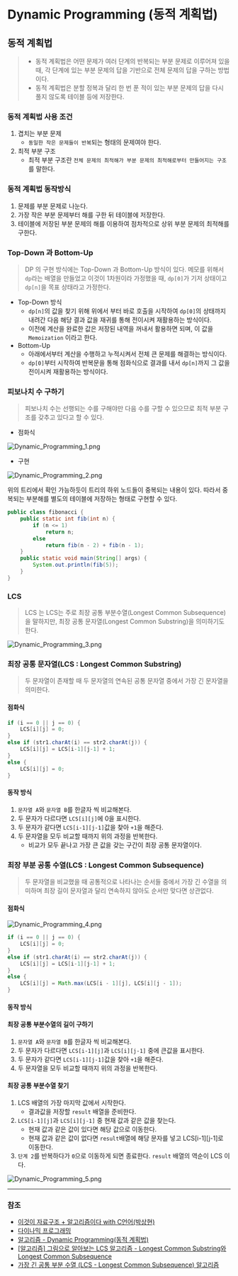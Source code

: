 # Dynamic Programming (동적 계획법)

## 동적 계획법
> * 동적 계획법은 어떤 문제가 여러 단계의 반복되는 부분 문제로 이루어져 있을 때, 각 단계에 있는 부분 문제의 답을 기반으로 전체 문제의 답을 구하는 방법이다.
> * 동적 계획법은 분할 정복과 달리 한 번 푼 적이 있는 부분 문제의 답을 다시 풀지 않도록 테이블 등에 저장한다.

### 동적 계획법 사용 조건
1. 겹치는 부분 문제
   * `동일한 작은 문제들이 반복`되는 형태의 문제여야 한다.
2. 최적 부분 구조
   * 최적 부분 구조란 `전체 문제의 최적해가 부분 문제의 최적해로부터 만들어지는 구조`를 말한다.

### 동적 계획법 동작방식
1. 문제를 부분 문제로 나눈다.
2. 가장 작은 부분 문제부터 해를 구한 뒤 테이블에 저장한다.
3. 테이블에 저장된 부분 문제의 해를 이용하여 점차적으로 상위 부분 문제의 최적해를 구한다.

### Top-Down 과 Bottom-Up
> DP 의 구현 방식에는 Top-Down 과 Bottom-Up 방식이 있다.
> 메모를 위해서 `dp`라는 배열을 만들었고 이것이 1차원이라 가정했을 때, `dp[0]`가 기저 상태이고 `dp[n]`을 목표 상태라고 가정한다.

* Top-Down 방식
   * `dp[n]`의 값을 찾기 위해 위에서 부터 바로 호출을 시작하여 `dp[0]`의 상태까지 내려간 다음 해당 결과 값을 재귀를 통해 전이시켜 재활용하는 방식이다.
   * 이전에 계산을 완료한 값은 저장된 내역을 꺼내서 활용하면 되며, 이 값을 `Memoization` 이라고 한다.
* Bottom-Up
   * 아래에서부터 계산을 수행하고 누적시켜서 전체 큰 문제를 해결하는 방식이다.
   * `dp[0]`부터 시작하여 반복문을 통해 점화식으로 결과를 내서 `dp[n]`까지 그 값을 전이시켜 재활용하는 방식이다.

### 피보나치 수 구하기
> 피보나치 수는 선행되는 수를 구해야만 다음 수를 구할 수 있으므로 최적 부분 구조를 갖추고 있다고 할 수 있다.

* 점화식

![Dynamic_Programming_1.png](image%2FDynamic_Programming%2FDynamic_Programming_1.png)

* 구현

![Dynamic_Programming_2.png](image%2FDynamic_Programming%2FDynamic_Programming_2.png)

위의 트리에서 확인 가능하듯이 트리의 하위 노드들이 중복되는 내용이 있다. 따라서 중복되는 부분해를 별도의 테이블에 저장하는 형태로 구현할 수 있다.

```java
public class fibonacci {
    public static int fib(int n) {
        if (n <= 1)
            return n;
        else
            return fib(n - 2) + fib(n - 1);
    }
    public static void main(String[] args) {
        System.out.println(fib(5));
    }
}
```
### LCS
> LCS 는 LCS는 주로 최장 공통 부분수열(Longest Common Subsequence)을 말하지만, 최장 공통 문자열(Longest Common Substring)을 의미하기도 한다.

![Dynamic_Programming_3.png](image%2FDynamic_Programming%2FDynamic_Programming_3.png)

### 최장 공통 문자열(LCS : Longest Common Substring)
> 두 문자열이 존재할 때 두 문자열의 연속된 공통 문자열 중에서 가장 긴 문자열을 의미한다.

#### 점화식
```java
if (i == 0 || j == 0) {
    LCS[i][j] = 0;
}
else if (str1.charAt(i) == str2.charAt(j)) {
    LCS[i][j] = LCS[i-1][j-1] + 1;
}
else {
    LCS[i][j] = 0;
}
```
#### 동작 방식
1. `문자열 A`와 `문자열 B`를 한글자 씩 비교해본다.
2. 두 문자가 다르다면 `LCS[i][j]`에 0을 표시한다.
3. 두 문자가 같다면 `LCS[i-1][j-1]`값을 찾아 `+1`을 해준다.
4. 두 문자열을 모두 비교할 때까지 위의 과정을 반복한다.
   * 비교가 모두 끝나고 가장 큰 값을 갖는 구간이 최장 공통 문자열이다.

    
### 최장 부분 공통 수열(LCS : Longest Common Subsequence)
> 두 문자열을 비교했을 때 공통적으로 나타나는 순서들 중에서 가장 긴 수열을 의미하며 최장 길이 문자열과 달리 연속하지 않아도 순서만 맞다면 상관없다.

#### 점화식

![Dynamic_Programming_4.png](image%2FDynamic_Programming%2FDynamic_Programming_4.png)

```java
if (i == 0 || j == 0) {
    LCS[i][j] = 0;
}
else if (str1.charAt(i) == str2.charAt(j)) {
    LCS[i][j] = LCS[i-1][j-1] + 1;
} 
else {
    LCS[i][j] = Math.max(LCS[i - 1][j], LCS[i][j - 1]);
}
```

#### 동작 방식
#### 최장 공통 부분수열의 길이 구하기
1. `문자열 A`와 `문자열 B`를 한글자 씩 비교해본다.
2. 두 문자가 다르다면 `LCS[i-1][j]`과 `LCS[i][j-1]` 중에 큰값을 표시한다.
3. 두 문자가 같다면 `LCS[i-1][j-1]`값을 찾아 `+1`을 해준다.
4. 두 문자열을 모두 비교할 때까지 위의 과정을 반복한다.

#### 최장 공통 부분수열 찾기
1. LCS 배열의 가장 마지막 값에서 시작한다.
   * 결과값을 저장할 `result` 배열을 준비한다.
2. `LCS[i-1][j]`과 `LCS[i][j-1]` 중 현재 값과 같은 값을 찾는다.
   * 현재 값과 같은 값이 있다면 해당 값으로 이동한다.
   * 현재 값과 같은 값이 없다면 `result`배열에 해당 문자를 넣고 LCS[i-1][j-1]로 이동한다.
3. `단계 2`를 반복하다가 `0`으로 이동하게 되면 종료한다. `result` 배열의 역순이 LCS 이다.

![Dynamic_Programming_5.png](image%2FDynamic_Programming%2FDynamic_Programming_5.png)

---
### 참조
* [이것이 자료구조 + 알고리즘이다 with C언어(박상현)](http://www.yes24.com/Product/Goods/111362116)
* [다이나믹 프로그래밍](https://velog.io/@corone_hi/%EB%8B%A4%EC%9D%B4%EB%82%98%EB%AF%B9-%ED%94%84%EB%A1%9C%EA%B7%B8%EB%9E%98%EB%B0%8D)
* [알고리즘 - Dynamic Programming(동적 계획법)](https://hongjw1938.tistory.com/47)
* [[알고리즘] 그림으로 알아보는 LCS 알고리즘 - Longest Common Substring와 Longest Common Subsequence](https://velog.io/@emplam27/%EC%95%8C%EA%B3%A0%EB%A6%AC%EC%A6%98-%EA%B7%B8%EB%A6%BC%EC%9C%BC%EB%A1%9C-%EC%95%8C%EC%95%84%EB%B3%B4%EB%8A%94-LCS-%EC%95%8C%EA%B3%A0%EB%A6%AC%EC%A6%98-Longest-Common-Substring%EC%99%80-Longest-Common-Subsequence)
* [가장 긴 공통 부분 수열 (LCS - Longest Common Subsequence) 알고리즘](https://aerocode.net/253)